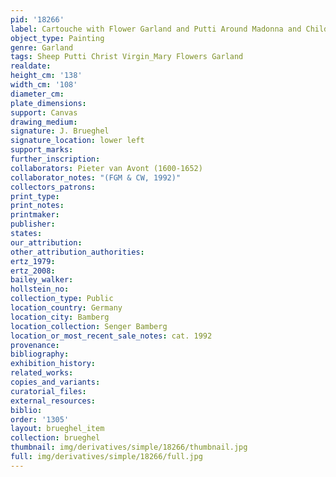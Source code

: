 ```yaml
---
pid: '18266'
label: Cartouche with Flower Garland and Putti Around Madonna and Child (Bamberg)
object_type: Painting
genre: Garland
tags: Sheep Putti Christ Virgin_Mary Flowers Garland
realdate: 
height_cm: '138'
width_cm: '108'
diameter_cm: 
plate_dimensions: 
support: Canvas
drawing_medium: 
signature: J. Brueghel
signature_location: lower left
support_marks: 
further_inscription: 
collaborators: Pieter van Avont (1600-1652)
collaborator_notes: "(FGM & CW, 1992)"
collectors_patrons: 
print_type: 
print_notes: 
printmaker: 
publisher: 
states: 
our_attribution: 
other_attribution_authorities: 
ertz_1979: 
ertz_2008: 
bailey_walker: 
hollstein_no: 
collection_type: Public
location_country: Germany
location_city: Bamberg
location_collection: Senger Bamberg
location_or_most_recent_sale_notes: cat. 1992
provenance: 
bibliography: 
exhibition_history: 
related_works: 
copies_and_variants: 
curatorial_files: 
external_resources: 
biblio: 
order: '1305'
layout: brueghel_item
collection: brueghel
thumbnail: img/derivatives/simple/18266/thumbnail.jpg
full: img/derivatives/simple/18266/full.jpg
---
```

